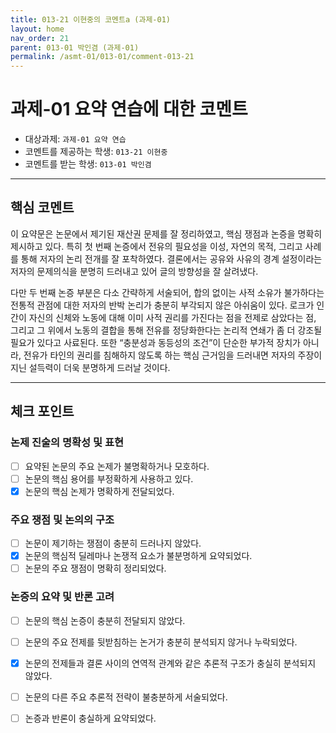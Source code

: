 ```yaml
---
title: 013-21 이현중의 코멘트a (과제-01) 
layout: home
nav_order: 21
parent: 013-01 박인겸 (과제-01)
permalink: /asmt-01/013-01/comment-013-21
---
```


# 과제-01 요약 연습에 대한 코멘트

- 대상과제: `과제-01 요약 연습`
- 코멘트를 제공하는 학생: `013-21 이현중` 
- 코멘트를 받는 학생: `013-01 박인겸` 

---

## 핵심 코멘트

이 요약문은 논문에서 제기된 재산권 문제를 잘 정리하였고, 핵심 쟁점과 논증을 명확히 제시하고 있다. 특히 첫 번째 논증에서 전유의 필요성을 이성, 자연의 목적, 그리고 사례를 통해 저자의 논리 전개를 잘 포착하였다. 결론에서는 공유와 사유의 경계 설정이라는 저자의 문제의식을 분명히 드러내고 있어 글의 방향성을 잘 살려냈다.

다만 두 번째 논증 부분은 다소 간략하게 서술되어, 합의 없이는 사적 소유가 불가하다는 전통적 관점에 대한 저자의 반박 논리가 충분히 부각되지 않은 아쉬움이 있다. 로크가 인간이 자신의 신체와 노동에 대해 이미 사적 권리를 가진다는 점을 전제로 삼았다는 점, 그리고 그 위에서 노동의 결합을 통해 전유를 정당화한다는 논리적 연쇄가 좀 더 강조될 필요가 있다고 사료된다. 또한 “충분성과 동등성의 조건”이 단순한 부가적 장치가 아니라, 전유가 타인의 권리를 침해하지 않도록 하는 핵심 근거임을 드러내면 저자의 주장이 지닌 설득력이 더욱 분명하게 드러날 것이다.

---

## 체크 포인트

### 논제 진술의 명확성 및 표현  
- [ ] 요약된 논문의 주요 논제가 불명확하거나 모호하다.  
- [ ] 논문의 핵심 용어를 부정확하게 사용하고 있다.  
- [x] 논문의 핵심 논제가 명확하게 전달되었다.  

### 주요 쟁점 및 논의의 구조  
- [ ] 논문이 제기하는 쟁점이 충분히 드러나지 않았다.  
- [x] 논문의 핵심적 딜레마나 논쟁적 요소가 불분명하게 요약되었다.  
- [ ] 논문의 주요 쟁점이 명확히 정리되었다.  

### 논증의 요약 및 반론 고려  
- [ ] 논문의 핵심 논증이 충분히 전달되지 않았다.  
- [ ] 논문의 주요 전제를 뒷받침하는 논거가 충분히 분석되지 않거나 누락되었다.  
- [x] 논문의 전제들과 결론 사이의 연역적 관계와 같은 추론적 구조가 충실히 분석되지 않았다.  
- [ ] 논문의 다른 주요 추론적 전략이 불충분하게 서술되었다.
- [ ] 논증과 반론이 충실하게 요약되었다. 



